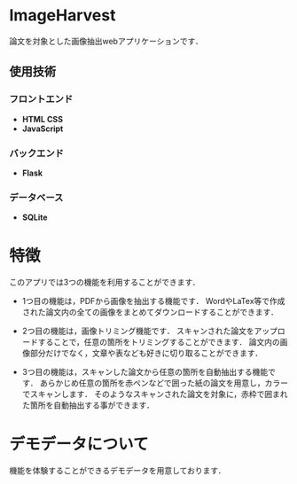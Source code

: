# ImageHarvest

論文を対象とした画像抽出webアプリケーションです．

## 使用技術

### フロントエンド
- **HTML CSS**
- **JavaScript**


### バックエンド
- **Flask**  

### データベース
- **SQLite**  
 


# 特徴

このアプリでは3つの機能を利用することができます．

* 1つ目の機能は，PDFから画像を抽出する機能です．
  WordやLaTex等で作成された論文内の全ての画像をまとめてダウンロードすることができます．


* 2つ目の機能は，画像トリミング機能です．
  スキャンされた論文をアップロードすることで，任意の箇所をトリミングすることができます．
  論文内の画像部分だけでなく，文章や表なども好きに切り取ることができます．
  

* 3つ目の機能は，スキャンした論文から任意の箇所を自動抽出する機能です．
  あらかじめ任意の箇所を赤ペンなどで囲った紙の論文を用意し，カラーでスキャンします．
  そのようなスキャンされた論文を対象に，赤枠で囲まれた箇所を自動抽出する事ができます．


# デモデータについて

機能を体験することができるデモデータを用意しております．




